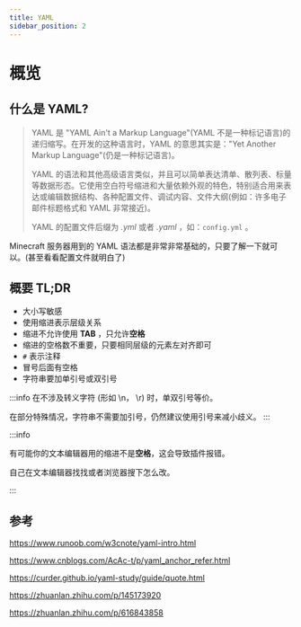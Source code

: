 ```yaml
---
title: YAML
sidebar_position: 2
---
```



# 概览

## 什么是 YAML?

> YAML 是 "YAML Ain't a Markup Language"(YAML 不是一种标记语言)的递归缩写。在开发的这种语言时，YAML 的意思其实是："Yet Another Markup Language"(仍是一种标记语言)。
>
> YAML 的语法和其他高级语言类似，并且可以简单表达清单、散列表、标量等数据形态。它使用空白符号缩进和大量依赖外观的特色，特别适合用来表达或编辑数据结构、各种配置文件、调试内容、文件大纲(例如：许多电子邮件标题格式和 YAML 非常接近)。
>
> YAML 的配置文件后缀为 *.yml* 或者 *.yaml* ，如：`config.yml` 。

Minecraft 服务器用到的 YAML 语法都是非常非常基础的，只要了解一下就可以。(甚至看看配置文件就明白了)

## 概要 TL;DR

- 大小写敏感
- 使用缩进表示层级关系
- 缩进不允许使用 **TAB** ，只允许**空格**
- 缩进的空格数不重要，只要相同层级的元素左对齐即可
- `#` 表示注释
- 冒号后面有空格
- 字符串要加单引号或双引号

:::info
在不涉及转义字符 (形如 \n， \r) 时，单双引号等价。

在部分特殊情况，字符串不需要加引号，仍然建议使用引号来减小歧义。
:::

:::info

有可能你的文本编辑器用的缩进不是**空格**，这会导致插件报错。

自己在文本编辑器找找或者浏览器搜下怎么改。

:::

## 参考

https://www.runoob.com/w3cnote/yaml-intro.html

https://www.cnblogs.com/AcAc-t/p/yaml_anchor_refer.html

https://curder.github.io/yaml-study/guide/quote.html

https://zhuanlan.zhihu.com/p/145173920

https://zhuanlan.zhihu.com/p/616843858
